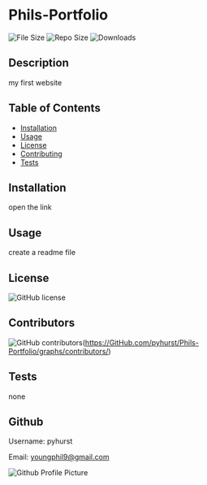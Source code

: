 
# Phils-Portfolio

![File Size](https://img.shields.io/github/size/pyhurst/Phils-Portfolio)
![Repo Size](https://img.shields.io/github/repo-size/pyhurst/Phils-Portfolio)
![Downloads](https://img.shields.io/github/downloads/pyhurst/Phils-Portfolio/total)

## Description

my first website

## Table of Contents

- [Installation](#installation)
- [Usage](#usage)
- [License](#license)
- [Contributing](#contributing)
- [Tests](#tests)

## Installation

open the link

## Usage

create a readme file

## License

![GitHub license](https://img.shields.io/github/license/pyhurst/Phils-Portfolio)

## Contributors

![GitHub contributors](https://img.shields.io/github/contributors/pyhurst/Phils-Portfolio)(https://GitHub.com/pyhurst/Phils-Portfolio/graphs/contributors/)

## Tests

none

## Github

Username: pyhurst

Email: youngphil9@gmail.com

![Github Profile Picture](https://avatars2.githubusercontent.com/pyhurst)
